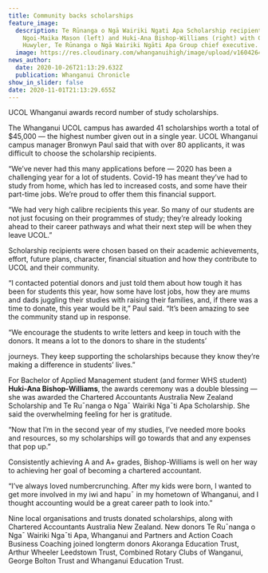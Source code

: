 ```yaml
---
title: Community backs scholarships
feature_image:
  description: Te Rūnanga o Ngā Wairiki Ngati Apa Scholarship recipients Te
    Ngoi-Maika Mason (left) and Huki-Ana Bishop-Williams (right) with Grant
    Huwyler, Te Rūnanga o Ngā Wairiki Ngāti Apa Group chief executive.
  image: https://res.cloudinary.com/whanganuihigh/image/upload/v1604264633/News/Huki-Ana_BishopWilliams._chron_27.10.20_ex.jpg
news_author:
  date: 2020-10-26T21:13:29.632Z
  publication: Whanganui Chronicle
show_in_slider: false
date: 2020-11-01T21:13:29.655Z
---
```

UCOL Whanganui awards record number of study scholarships.

The Whanganui UCOL campus has awarded 41 scholarships worth a total of $45,000 — the highest number given out in a single year. UCOL Whanganui campus manager Bronwyn Paul said that with over 80 applicants, it was difficult to choose the scholarship recipients.

“We’ve never had this many applications before — 2020 has been a challenging year for a lot of students. Covid-19 has meant they’ve had to study from home, which has led to increased costs, and some have their part-time jobs. We’re proud to offer them this financial support.

“We had very high calibre recipients this year. So many of our students are not just focusing on their programmes of study; they’re already looking ahead to their career pathways and what their next step will be when they leave UCOL.”

Scholarship recipients were chosen based on their academic achievements, effort, future plans, character, financial situation and how they contribute to UCOL and their community.

“I contacted potential donors and just told them about how tough it has been for students this year, how some have lost jobs, how they are mums and dads juggling their studies with raising their families, and, if there was a time to donate, this year would be it,” Paul said. “It’s been amazing to see the community stand up in response.

“We encourage the students to write letters and keep in touch with the donors. It means a lot to the donors to share in the students’

journeys. They keep supporting the scholarships because they know they’re making a difference in students’ lives.”

For Bachelor of Applied Management student (and former WHS student) **Huki-Ana Bishop-Williams**, the awards ceremony was a double blessing — she was awarded the Chartered Accountants Australia New Zealand Scholarship and Te Ru¯nanga o Nga¯ Wairiki Nga¯ti Apa Scholarship. She said the overwhelming feeling for her is gratitude.

“Now that I’m in the second year of my studies, I’ve needed more books and resources, so my scholarships will go towards that and any expenses that pop up.”

Consistently achieving A and A+ grades, Bishop-Williams is well on her way to achieving her goal of becoming a chartered accountant.

“I’ve always loved numbercrunching. After my kids were born, I wanted to get more involved in my iwi and hapu¯ in my hometown of Whanganui, and I thought accounting would be a great career path to look into.”

Nine local organisations and trusts donated scholarships, along with Chartered Accountants Australia New Zealand. New donors Te Ru¯nanga o Nga¯ Wairiki Nga¯ti Apa, Whanganui and Partners and Action Coach Business Coaching joined longterm donors Akoranga Education Trust, Arthur Wheeler Leedstown Trust, Combined Rotary Clubs of Wanganui, George Bolton Trust and Whanganui Education Trust.